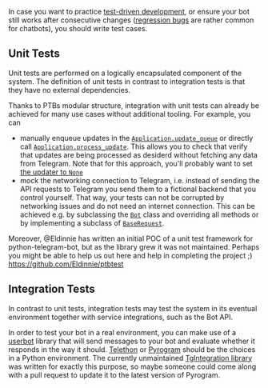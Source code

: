In case you want to practice [test-driven development](https://en.wikipedia.org/wiki/Test-driven_development), or ensure your bot still works after consecutive changes ([regression bugs](https://en.wikipedia.org/wiki/Software_regression) are rather common for chatbots), you should write test cases.

## Unit Tests
Unit tests are performed on a logically encapsulated component of the system. The definition of unit tests in contrast to integration tests is that they have no external dependencies.

Thanks to PTBs modular structure, integration with unit tests can already be achieved for many use cases without additional tooling. For example, you can

* manually enqueue updates in the [`Application.update_queue`](https://docs.python-telegram-bot.org/en/stable/telegram.ext.application.html#telegram.ext.Application.update_queue) or directly call [`Application.process_update`](https://docs.python-telegram-bot.org/en/stable/telegram.ext.application.html#telegram.ext.Application.process_update). This allows you to check that verify that updates are being processed as desiderd without fetching any data from Telegram. Note that for this approach, you'll probably want to set [the updater to `None`](https://docs.python-telegram-bot.org/en/stable/telegram.ext.applicationbuilder.html#telegram.ext.ApplicationBuilder.updater)
* mock the networking connection to Telegram, i.e. instead of sending the API requests to Telegram you send them to a fictional backend that you control yourself. That way, your tests can not be corrupted by networking issues and do not need an internet connection. This can be achieved e.g. by subclassing the [`Bot`](https://docs.python-telegram-bot.org/en/stable/telegram.bot.html) class and overriding all methods or by implementing a subclass of [`BaseRequest`](https://docs.python-telegram-bot.org/en/stable/telegram.request.baserequest.html).

Moreover, @Eldinnie has written an initial POC of a unit test framework for python-telegram-bot, but as the library grew it was not maintained. Perhaps you might be able to help us out here and help in completing the project ;)
https://github.com/Eldinnie/ptbtest

## Integration Tests
In contrast to unit tests, integration tests may test the system in its eventual environment together with service integrations, such as the Bot API.

In order to test your bot in a real environment, you can make use of a [userbot](http://telegra.ph/How-a-Userbot-superacharges-your-Telegram-Bot-07-09) library that will send messages to your bot and evaluate whether it responds in the way it should. [Telethon](https://github.com/LonamiWebs/Telethon) or [Pyrogram](https://github.com/pyrogram/pyrogram) should be the choices in a Python environment.
The currently unmaintained [TgIntegration library](https://github.com/JosXa/tgintegration/) was written for exactly this purpose, so maybe someone could come along with a pull request to update it to the latest version of Pyrogram.